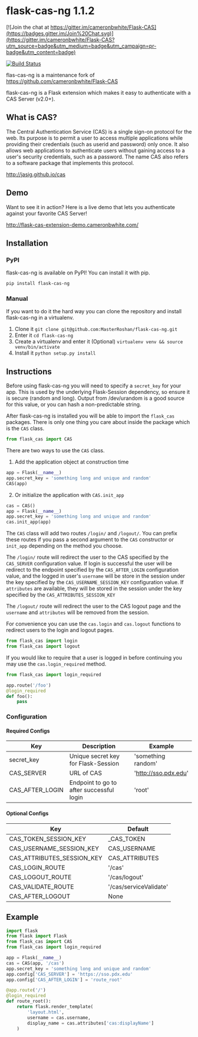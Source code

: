 flask-cas-ng 1.1.2
=========

[![Join the chat at https://gitter.im/cameronbwhite/Flask-CAS](https://badges.gitter.im/Join%20Chat.svg)](https://gitter.im/cameronbwhite/Flask-CAS?utm_source=badge&utm_medium=badge&utm_campaign=pr-badge&utm_content=badge)

[![Build Status](https://travis-ci.org/MasterRoshan/flask-cas-ng.png?branch=master)](https://travis-ci.org/MasterRoshan/flask-cas-ng)

flas-cas-ng is a maintenance fork of https://github.com/cameronbwhite/Flask-CAS

flask-cas-ng is a Flask extension which makes it easy to
authenticate with a CAS Server (v2.0+).

## What is CAS? ##

The Central Authentication Service (CAS) is a single sign-on 
protocol for the web. Its purpose is to permit a user to access 
multiple applications while providing their credentials (such as 
userid and password) only once. It also allows web applications 
to authenticate users without gaining access to a user's security 
credentials, such as a password. The name CAS also refers to a 
software package that implements this protocol. 

http://jasig.github.io/cas

## Demo ##

Want to see it in action? Here is a live demo that lets you 
authenticate against your favorite CAS Server!

http://flask-cas-extension-demo.cameronbwhite.com/

## Installation ##

### PyPI ###

flask-cas-ng is available on PyPI! You can install it with pip.

```sh
pip install flask-cas-ng
```

### Manual ###

If you want to do it the hard way you can clone the repository and
install flask-cas-ng in a virtualenv. 

1. Clone it `git clone git@github.com:MasterRoshan/flask-cas-ng.git`
2. Enter it `cd flask-cas-ng`
3. Create a virtualenv and enter it (Optional) `virtualenv venv && source venv/bin/activate`
4. Install it `python setup.py install`

## Instructions ##

Before using flask-cas-ng you will need to specify a `secret_key` for your
app. This is used by the underlying Flask-Session dependency, so ensure
it is secure (random and long). Output from /dev/urandom is a good 
source for this value, or you can hash a non-predictable string.

After flask-cas-ng is installed you will be able to import the `flask_cas`
packages. There is only one thing you care about inside the package
which is the `CAS` class.

```python
from flask_cas import CAS
```

There are two ways to use the `CAS` class.

1. Add the application object at construction time

```python
app = Flask(__name__)
app.secret_key = 'something long and unique and random'
CAS(app)
```

2. Or initialize the application with `CAS.init_app`

```python
cas = CAS()
app = Flask(__name__)
app.secret_key = 'something long and unique and random'
cas.init_app(app)
```

The `CAS` class will add two routes `/login/` and `/logout/`. You can
prefix these routes if you pass a second argument to the `CAS`
constructor or `init_app` depending on the method you choose.

The `/login/` route will redirect the user to the CAS specified by the
`CAS_SERVER` configuration value. If login is successful the user will
be redirect to the endpoint specified by the `CAS_AFTER_LOGIN`
configuration value, and the logged in user's `username` will be store 
in the session under the key specified by the `CAS_USERNAME_SESSION_KEY` 
configuration value. If `attributes` are available, they will be stored 
in the session under the key specified by the 
`CAS_ATTRIBUTES_SESSION_KEY`

The `/logout/` route will redirect the user to the CAS logout page and
the `username` and `attributes` will be removed from the session.

For convenience you can use the `cas.login` and `cas.logout`
functions to redirect users to the login and logout pages. 

```python
from flask_cas import login
from flask_cas import logout
```

If you would like to require that a user is logged in before continuing
you may use the `cas.login_required` method.

```python
from flask_cas import login_required

app.route('/foo')
@login_required
def foo():
    pass
```

### Configuration ###

#### Required Configs ####

|Key             | Description                              | Example              |
|----------------|------------------------------------------|----------------------|
|secret_key      | Unique secret key for Flask-Session      | 'something random'   |
|CAS_SERVER      | URL of CAS                               | 'http://sso.pdx.edu' |  
|CAS_AFTER_LOGIN | Endpoint to go to after successful login | 'root'               |

#### Optional Configs ####

|Key                        | Default               |
|---------------------------|-----------------------|
|CAS_TOKEN_SESSION_KEY      | _CAS_TOKEN            |
|CAS_USERNAME_SESSION_KEY   | CAS_USERNAME          |
|CAS_ATTRIBUTES_SESSION_KEY | CAS_ATTRIBUTES        |
|CAS_LOGIN_ROUTE            | '/cas'                |
|CAS_LOGOUT_ROUTE           | '/cas/logout'         |
|CAS_VALIDATE_ROUTE         | '/cas/serviceValidate'|
|CAS_AFTER_LOGOUT           | None                  |

## Example ##

```python
import flask
from flask import Flask
from flask_cas import CAS
from flask_cas import login_required

app = Flask(__name__)
cas = CAS(app, '/cas')
app.secret_key = 'something long and unique and random'
app.config['CAS_SERVER'] = 'https://sso.pdx.edu' 
app.config['CAS_AFTER_LOGIN'] = 'route_root'

@app.route('/')
@login_required
def route_root():
    return flask.render_template(
        'layout.html',
        username = cas.username,
        display_name = cas.attributes['cas:displayName']
    )
```
